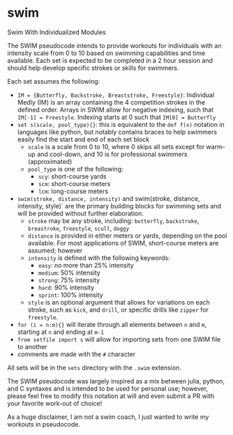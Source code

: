 # swim
Swim With Individualized Modules

The SWIM pseudocode intends to provide workouts for individuals with an intensity scale from 0 to 10 based on swimming capabilities and time available.
Each set is expected to be completed in a 2 hour session and should help develop specific strokes or skills for swimmers.

Each set assumes the following:

- `IM = {Butterfly, Backstroke, Breaststroke, Freestyle}`: Individual Medly (IM) is an array containing the 4 competition strokes in the defined order. Arrays in SWIM allow for negative indexing, such that `IM[-1] = Freestyle`. Indexing starts at 0 such that `IM[0] = Butterfly`
- `set s(scale, pool_type){}`: this is equivalent to the `def f(x)` notation in languages like python, but notably contains braces to help swimmers easily find the start and end of each set block
	- `scale` is a scale from 0 to 10, where 0 skips all sets except for warm-up and cool-down, and 10 is for professional swimmers (approximated)
	- `pool_type` is one of the following:
		- `scy`: short-course yards
		- `scm`: short-course meters
		- `lcm`: long-course meters
- `swim(stroke, distance, intensity)` and swim(stroke, distance, intensity, style)` are the primary building blocks for swimming sets and will be provided without further elaboration.
	- `stroke` may be any stroke, including: `butterfly`, `backstroke`, `breastroke`, `freestyle`, `scull`, `doggy`
	- `distance` is provided in either meters or yards, depending on the pool available. For most applications of SWIM, short-course meters are assumed; however
	- `intensity` is defined with the following keywords:
		- `easy`: no more than 25% intensity
		- `medium`: 50% intensity
		- `strong`: 75% intensity
		- `hard`: 90% intensity
		- `sprint`: 100% intensity
	- `style` is an optional argument that allows for variations on each stroke, such as `kick`, and `drill`, or specific drills like `zipper` for `freestyle`.
- `for (i = n:m){}` will iterate through all elements between `n` and `m`, starting at `n` and ending at `m-1`
- `from setfile import s` will allow for importing sets from one SWIM file to another
- comments are made with the `#` character

All sets will be in the `sets` directory with the `.swim` extension.

The SWIM pseudocode was largely inspired as a mix between julia, python, and C syntaxes and is intended to be used for personal use; however, please feel free to modify this notation at will and even submit a PR with your favorite work-out of choice!

As a huge disclaimer, I am not a swim coach, I just wanted to write my workouts in pseudocode.
